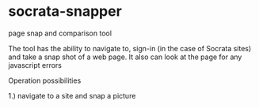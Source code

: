 # socrata-snapper
page snap and comparison tool

The tool has the ability to navigate to, sign-in (in the case of Socrata sites) and take a snap shot of a web page. It also can look at the page for any javascript errors

Operation possibilities

1.) navigate to a site and snap a picture
    <script> -s domain:4x4 [-l <logdirectory>] [-o <logfilename>]

2.) navigato to a site, login and snap a picture
    <script> -s domain:4x4 -u <username> -p <password> [-l <logdirectory>] [-o <logfilename>]

3.) navigate to a site and examine for javascript errors
    <script> -s domain:4x4 -j [-l <logdirectory>] [-o <logfilename>]

4.) navigate to a site, login and examine for javascript errors
    <script> -s domain:4x4 -u <username> -p <password> -j [-l <logdirectory>] [-o <logfilename>]

5.) navigate to a site and examine for page errors (TBD)
    <script> -s domain:4x4 -p [-l <logdirectory>] [-o <logfilename>]

6.) navigate to a site, login and examine for page errors (TBD)
    <script> -s domain:4x4 -u <username> -p <password> -p [-l <logdirectory>] [-o <logfilename>]

7.) navigate to two sites, compare and produce a diff of them.
    <script> -s domain:4x4 -d domain:4x4 -c [-l <logdirectory>] [-o <logfilename>]

8.) navigate to two sites, login, compare and produce a diff of them.
    <script> -s domain:4x4 -d domain:4x4  -u <username> -p <password> -c [-l <logdirectory>] [-o <logfilename>]

9.)  navigate to two sites compare, produce diff and check for javascript and page errors
    <script> -s domain:4x4 -d domain:4x4 -c -j -p [-l <logdirectory>] [-o <logfilename>]

10.) navigate to two sites, login, compare, produce diff and check for javascript and page errors
    <script> -s domain:4x4 -d domain:4x4  -u <username> -p <password> -c -j -p [-l <logdirectory>] [-o <logfilename>]

order of operations

  1.) goto site
  2.) login if needed
  3.) navigate to next location if needed
  4.) snapshot the page and save it
  5.) check for javascript errors if requested
  6.) check for pageload errors if requested


Snaps to take

<domain>/browse
<domain>/d/<4x4>
<domain>/datasets <- must be logged in
<domain>/profile/<4x4>
<domain>/home
<domain>/login
<domain>/signup
<domain>/view/<4x4> <- new UX
<domain>/views/
